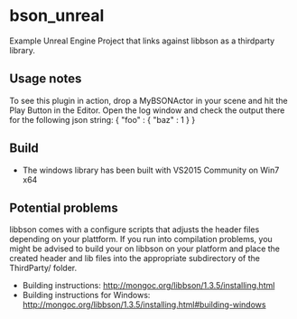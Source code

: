 # bson_unreal
Example Unreal Engine Project that links against libbson as a thirdparty library.

## Usage notes
To see this plugin in action, drop a MyBSONActor in your scene and hit the Play Button in the Editor.
Open the log window and check the output there for the following json string: 
    { "foo" : { "baz" : 1 } }

## Build
- The windows library has been built with VS2015 Community on Win7 x64

## Potential problems 
libbson comes with a configure scripts that adjusts the header files depending on your plattform.
If you run into compilation problems, 
you might be advised to build your on libbson on your platform and place the created header and lib files into the appropriate subdirectory of the ThirdParty/ folder.

- Building instructions: http://mongoc.org/libbson/1.3.5/installing.html
- Building instructions for Windows: http://mongoc.org/libbson/1.3.5/installing.html#building-windows
